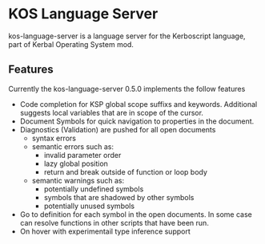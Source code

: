 # KOS Language Server

kos-language-server is a language server for the Kerboscript language, part of Kerbal Operating System mod.

## Features
Currently the kos-language-server 0.5.0 implements the follow features
- Code completion for KSP global scope suffixs and keywords. Additional suggests local variables that are in scope of the cursor.
- Document Symbols for quick navigation to properties in the document.
- Diagnostics (Validation) are pushed for all open documents
  - syntax errors
  - semantic errors such as:
    - invalid parameter order
    - lazy global position
    - return and break outside of function or loop body
  - semantic warnings such as:
    - potentially undefined symbols
    - symbols that are shadowed by other symbols
    - potentially unused symbols
- Go to definition for each symbol in the open documents. In some case can resolve functions in other scripts that have been run.
- On hover with experimentail type inference support